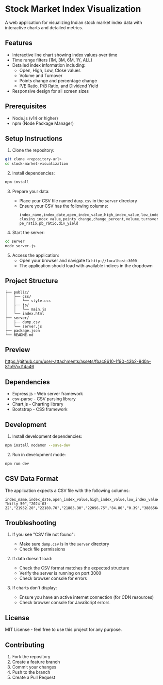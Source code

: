 # Stock Market Index Visualization

A web application for visualizing Indian stock market index data with interactive charts and detailed metrics.

## Features

- Interactive line chart showing index values over time
- Time range filters (1M, 3M, 6M, 1Y, ALL)
- Detailed index information including:
  - Open, High, Low, Close values
  - Volume and Turnover
  - Points change and percentage change
  - P/E Ratio, P/B Ratio, and Dividend Yield
- Responsive design for all screen sizes
 
## Prerequisites

- Node.js (v14 or higher)
- npm (Node Package Manager)

## Setup Instructions

1. Clone the repository:

```bash
git clone <repository-url>
cd stock-market-visualization
```

2. Install dependencies:

```bash
npm install
```

3. Prepare your data:

   - Place your CSV file named `dump.csv` in the `server` directory
   - Ensure your CSV has the following columns:
     ```
     index_name,index_date,open_index_value,high_index_value,low_index_value,
     closing_index_value,points_change,change_percent,volume,turnover_rs_cr,
     pe_ratio,pb_ratio,div_yield
     ```

4. Start the server:

```bash
cd server
node server.js
```

5. Access the application:
   - Open your browser and navigate to `http://localhost:3000`
   - The application should load with available indices in the dropdown

## Project Structure

```
├── public/
│   ├── css/
│   │   └── style.css
│   ├── js/
│   │   └── main.js
│   └── index.html
├── server/
│   ├── dump.csv
│   └── server.js
├── package.json
└── README.md
```

## Preview 
https://github.com/user-attachments/assets/fbac8610-1f90-43b2-8d0a-81b97cd14a46

## Dependencies

- Express.js - Web server framework
- csv-parse - CSV parsing library
- Chart.js - Charting library
- Bootstrap - CSS framework

## Development

1. Install development dependencies:

```bash
npm install nodemon --save-dev
```

2. Run in development mode:

```bash
npm run dev
```





## CSV Data Format

The application expects a CSV file with the following columns:

```csv
index_name,index_date,open_index_value,high_index_value,low_index_value,closing_index_value,points_change,change_percent,volume,turnover_rs_cr,pe_ratio,pb_ratio,div_yield
"Nifty 50","2024-03-22","21932.20","22180.70","21883.30","22096.75","84.80","0.39","388656439","39023.19","22.81","3.87","1.21"
```

## Troubleshooting

1. If you see "CSV file not found":

   - Make sure `dump.csv` is in the `server` directory
   - Check file permissions

2. If data doesn't load:

   - Check the CSV format matches the expected structure
   - Verify the server is running on port 3000
   - Check browser console for errors

3. If charts don't display:
   - Ensure you have an active internet connection (for CDN resources)
   - Check browser console for JavaScript errors

## License

MIT License - feel free to use this project for any purpose.

## Contributing

1. Fork the repository
2. Create a feature branch
3. Commit your changes
4. Push to the branch
5. Create a Pull Request
